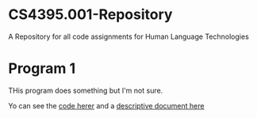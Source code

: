 # CS4395.001-Repository
A Repository for all code assignments for Human Language Technologies

# Program 1
THis program does something but I'm not sure.

Yo can see the [code herer](program1.py) and a [descriptive document here](sample_doc.pdf)

